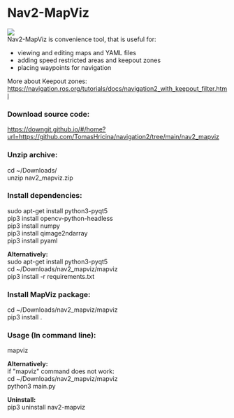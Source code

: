 # Nav2-MapViz  
![](https://github.com/TomasHricina/navigation2/blob/main/nav2_mapviz/preview_1_0_6.gif)  
Nav2-MapViz is convenience tool, that is useful for:  
- viewing and editing maps and YAML files 
- adding speed restricted areas and keepout zones  
- placing waypoints for navigation  
  
More about Keepout zones:
https://navigation.ros.org/tutorials/docs/navigation2_with_keepout_filter.html
  
### Download source code:  
https://downgit.github.io/#/home?url=https://github.com/TomasHricina/navigation2/tree/main/nav2_mapviz  
  
### Unzip archive:  
cd ~/Downloads/  
unzip nav2_mapviz.zip  
  
  
### Install dependencies:  
sudo apt-get install python3-pyqt5   
pip3 install opencv-python-headless  
pip3 install numpy  
pip3 install qimage2ndarray  
pip3 install pyaml  
  
**Alternatively:**  
sudo apt-get install python3-pyqt5  
cd ~/Downloads/nav2_mapviz/mapviz  
pip3 install -r requirements.txt  
  
### Install MapViz package:  
cd ~/Downloads/nav2_mapviz/mapviz  
pip3 install .  
  
### Usage (In command line):  
mapviz  
  
**Alternatively:**  
if "mapviz" command does not work:  
cd ~/Downloads/nav2_mapviz/mapviz  
python3 main.py 
    
    
  
**Uninstall:**  
pip3 uninstall nav2-mapviz
